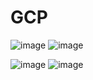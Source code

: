 # GCP
![image](https://user-images.githubusercontent.com/36766101/220896280-2a0d1a5d-6989-4bf6-8fb5-16812394a2bd.png)
![image](https://user-images.githubusercontent.com/36766101/220897070-655b22f5-d344-4867-85a4-7dab208553e2.png)


![image](https://user-images.githubusercontent.com/36766101/221044418-0effb02d-7fd1-4aad-aca1-64106a0e36e1.png)
![image](https://user-images.githubusercontent.com/36766101/221044573-1e9d34d5-49ae-4b2e-ae26-ddca8ac52c8e.png)
